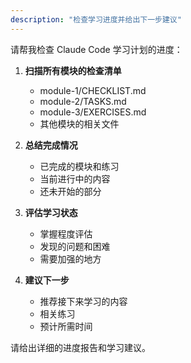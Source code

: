 ```yaml
---
description: "检查学习进度并给出下一步建议"
---
```


请帮我检查 Claude Code 学习计划的进度：

1. **扫描所有模块的检查清单**
   - module-1/CHECKLIST.md
   - module-2/TASKS.md
   - module-3/EXERCISES.md
   - 其他模块的相关文件

2. **总结完成情况**
   - 已完成的模块和练习
   - 当前进行中的内容
   - 还未开始的部分

3. **评估学习状态**
   - 掌握程度评估
   - 发现的问题和困难
   - 需要加强的地方

4. **建议下一步**
   - 推荐接下来学习的内容
   - 相关练习
   - 预计所需时间

请给出详细的进度报告和学习建议。
